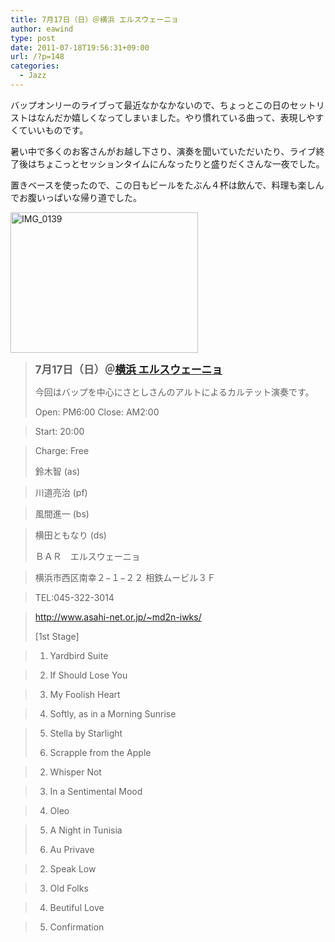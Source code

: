 ```yaml
---
title: 7月17日（日）＠横浜 エルスウェーニョ
author: eawind
type: post
date: 2011-07-18T19:56:31+09:00
url: /?p=148
categories:
  - Jazz
---
```

バップオンリーのライブって最近なかなかないので、ちょっとこの日のセットリストはなんだか嬉しくなってしまいました。やり慣れている曲って、表現しやすくていいものです。

暑い中で多くのお客さんがお越し下さり、演奏を聞いていただいたり、ライブ終了後はちょこっとセッションタイムにんなったりと盛りだくさんな一夜でした。

置きベースを使ったので、この日もビールをたぶん４杯は飲んで、料理も楽しんでお腹いっぱいな帰り道でした。

[<img class="alignnone size-medium wp-image-921" src="/img/wp/2011/07/IMG_0139.jpg" alt="IMG_0139" width="300" height="225" srcset="/img/wp/2011/07/IMG_0139.jpg 300w, /img/wp/2011/07/IMG_0139-1024x768.jpg 1024w" sizes="(max-width: 300px) 100vw, 300px" />][1]

> **<big>7月17日（日）＠<a href="http://www.asahi-net.or.jp/%7Emd2n-iwks/" target="_blank">横浜 エルスウェーニョ</a></big>**
>
> 今回はバップを中心にさとしさんのアルトによるカルテット演奏です。
>
> Open: PM6:00 Close: AM2:00

> Start: 20:00

> Charge: Free
>
> 鈴木智 (as)

> 川道亮治 (pf)

> 風間進一 (bs)

> 横田ともなり (ds)
>
> ＢＡＲ　エルスウェーニョ

> 横浜市西区南幸２−１−２２ 相鉄ムービル３Ｆ

> TEL:045-322-3014

> <a href="http://www.asahi-net.or.jp/%7Emd2n-iwks/" target="_blank">http://www.asahi-net.or.jp/~md2n-iwks/</a>
>
> [1st Stage]

> 1. Yardbird Suite

> 2. If Should Lose You

> 3. My Foolish Heart

> 4. Softly, as in a Morning Sunrise

> 5. Stella by Starlight
>
> 1. Scrapple from the Apple

> 2. Whisper Not

> 3. In a Sentimental Mood

> 4. Oleo

> 5. A Night in Tunisia
>
> 1. Au Privave

> 2. Speak Low

> 3. Old Folks

> 4. Beutiful Love

> 5. Confirmation

 [1]: /img/wp/2011/07/IMG_0139.jpg

